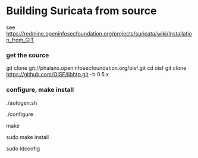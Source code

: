 # Building Suricata from source

see https://redmine.openinfosecfoundation.org/projects/suricata/wiki/Installation_from_GIT

### get the source

git clone git://phalanx.openinfosecfoundation.org/oisf.git
cd oisf
git clone https://github.com/OISF/libhtp.git -b 0.5.x

### configure, make install

./autogen.sh

./configure

make

sudo make install

sudo ldconfig
